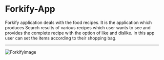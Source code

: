 # Forkify-App

 Forkify application deals with the food recipes. It is the application which produces Search results of various recipes which user wants to see and provides the complete
 recipe with the option of like and dislike. In this app user can set the items according to their shopping bag.

**********************************************************************************************************************

![Forkifyimage](https://user-images.githubusercontent.com/63977692/95504379-4d4f0480-09ca-11eb-98aa-6095c8358fa7.png)
